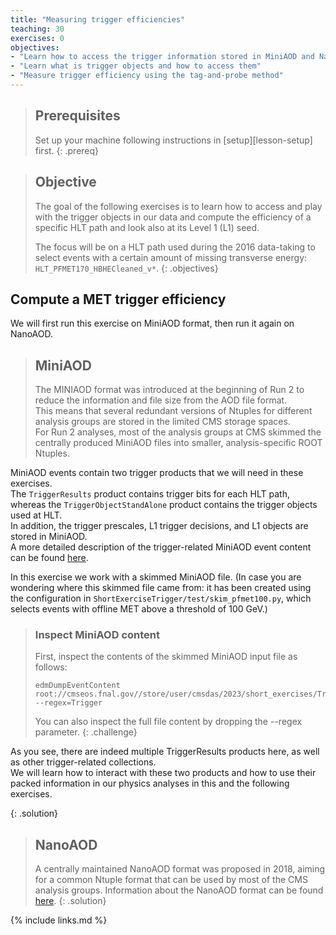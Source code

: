 ```yaml
---
title: "Measuring trigger efficiencies"
teaching: 30
exercises: 0
objectives:
- "Learn how to access the trigger information stored in MiniAOD and NanoAOD"
- "Learn what is trigger objects and how to access them"
- "Measure trigger efficiency using the tag-and-probe method"
---
```


> ## Prerequisites
> Set up your machine following instructions in [setup][lesson-setup] first.
{: .prereq}

> ## Objective
> The goal of the following exercises is to learn how to access and play with the trigger objects in our data and compute the efficiency of a specific HLT path and look also at its Level 1 (L1) seed. 
>
> The focus will be on a HLT path used during the 2016 data-taking to select events with a certain amount of missing transverse energy: `HLT_PFMET170_HBHECleaned_v*`.
{: .objectives}

## Compute a MET trigger efficiency

We will first run this exercise on MiniAOD format, then run it again on NanoAOD.

> ## MiniAOD
> The MINIAOD format was introduced at the beginning of Run 2 to reduce the information and file size from the AOD file format.<br>
> This means that several redundant versions of Ntuples for different analysis groups are stored in the limited CMS storage spaces.<br>
> For Run 2 analyses, most of the analysis groups at CMS skimmed the centrally produced MiniAOD files into smaller, analysis-specific ROOT Ntuples.<br>

MiniAOD events contain two trigger products that we will need in these exercises.<br>
The `TriggerResults` product contains trigger bits for each HLT path, whereas the `TriggerObjectStandAlone` product contains the trigger objects used at HLT.<br>
In addition, the trigger prescales, L1 trigger decisions, and L1 objects are stored in MiniAOD.<br>
A more detailed description of the trigger-related MiniAOD event content can be found [here](https://twiki.cern.ch/twiki/bin/view/CMSPublic/WorkBookMiniAOD2016#Trigger).

In this exercise we work with a skimmed MiniAOD file. (In case you are wondering where this skimmed file came from: it has been created using the configuration in `ShortExerciseTrigger/test/skim_pfmet100.py`, which selects events with offline MET above a threshold of 100 GeV.)

> ### Inspect MiniAOD content
> First, inspect the contents of the skimmed MiniAOD input file as follows:
> ~~~
> edmDumpEventContent root://cmseos.fnal.gov//store/user/cmsdas/2023/short_exercises/Trigger/skim_pfmet100_SingleElectron_2016G_ReReco_87k.root --regex=Trigger
> ~~~
> You can also inspect the full file content by dropping the --regex parameter.
{: .challenge}

As you see, there are indeed multiple TriggerResults products here, as well as other trigger-related collections.<br>
We will learn how to interact with these two products and how to use their packed information in our physics analyses in this and the following exercises.

{: .solution}

> ## NanoAOD
> A centrally maintained NanoAOD format was proposed in 2018, aiming for a common Ntuple format that can be used by most of the CMS analysis groups. 
> Information about the NanoAOD format can be found [here](https://cms-nanoaod-integration.web.cern.ch/integration/master-102X/mc102X_doc.html#HLT). 
{: .solution}

{% include links.md %}


